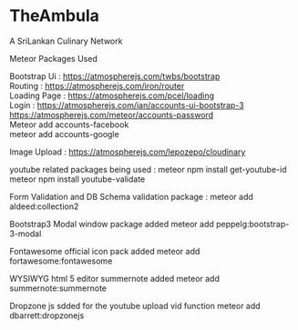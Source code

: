 # TheAmbula
A SriLankan Culinary Network 


Meteor Packages Used 

Bootstrap Ui : https://atmospherejs.com/twbs/bootstrap </br>
Routing : https://atmospherejs.com/iron/router </br>
Loading Page : https://atmospherejs.com/pcel/loading </br>
Login :  https://atmospherejs.com/ian/accounts-ui-bootstrap-3 </br>
         https://atmospherejs.com/meteor/accounts-password </br>
         Meteor add accounts-facebook </br>
         meteor add accounts-google </br>

Image Upload : https://atmospherejs.com/lepozepo/cloudinary

youtube related packages being used :
    meteor npm install get-youtube-id
    meteor npm install youtube-validate

Form Validation and DB Schema validation package :
    meteor add aldeed:collection2

Bootstrap3 Modal window package added
    meteor add peppelg:bootstrap-3-modal

Fontawesome official icon pack added
    meteor add fortawesome:fontawesome

WYSIWYG html 5 editor summernote added
    meteor add summernote:summernote

Dropzone js sdded for the youtube upload vid function
    meteor add dbarrett:dropzonejs